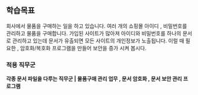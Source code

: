 ## 학습목표
<p>
회사에서 물품을 구매하는 일을 하고 있습니다.
여러 개의 쇼핑몰 아이디 , 비밀번호를 관리하고 물품을 구매합니다.
가입된 사이트가 많아져 아이디와 비밀번호를 하나의 문서로 관리하고 있는데 문서가 유출되면 모든 사이트의 개인정보가 노출됩니다.
이럴 때 필요한 , 암호화/복호화 프로그램을 만들어 보안을 증가 시켜 봅시다.
</p>

### 적용 직무군
<strong>
각종 문서 파일을 다루는 직무군 | 물품구매 관리 업무 , 문서 암호화 , 문서 보안 관리 프로그램
</strong>